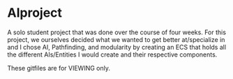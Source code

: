 # AIproject
A solo student project that was done over the course of four weeks.
For this project, we ourselves decided what we wanted to get better 
at/specialize in and I chose AI, Pathfinding, and modularity by 
creating an ECS that holds all the different AIs/Entities I would 
create and their respective components.

These gitfiles are for VIEWING only.
